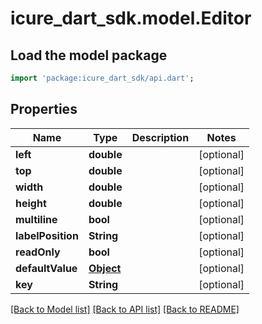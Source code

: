 # icure_dart_sdk.model.Editor

## Load the model package
```dart
import 'package:icure_dart_sdk/api.dart';
```

## Properties
Name | Type | Description | Notes
------------ | ------------- | ------------- | -------------
**left** | **double** |  | [optional]
**top** | **double** |  | [optional]
**width** | **double** |  | [optional]
**height** | **double** |  | [optional]
**multiline** | **bool** |  | [optional]
**labelPosition** | **String** |  | [optional]
**readOnly** | **bool** |  | [optional]
**defaultValue** | [**Object**](.md) |  | [optional]
**key** | **String** |  | [optional]

[[Back to Model list]](../README.md#documentation-for-models) [[Back to API list]](../README.md#documentation-for-api-endpoints) [[Back to README]](../README.md)
